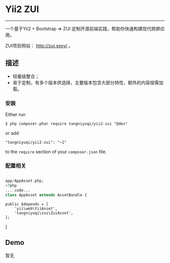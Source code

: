 # Yii2 ZUI #

----------

一个基于Yii2 + Bootstrap => ZUI 定制开源前端实践，帮助你快速构建现代跨屏应用。

ZUI项目网站： http://zui.sexy/ 。

## 描述 ##

- 轻量级整合；
- 易于定制，有多个版本供选择，主要版本包含大部分特性，额外的内容按需加载。

### 安装
Either run

```
$ php composer.phar require tangniyuqi/yii2-zui "@dev"
```

or add

```
"tangniyuqi/yii2-zui": "~1"
```

to the ```require``` section of your `composer.json` file.


### 配置相关
```php

app/AppAsset.php;
<?php
....code...
class AppAsset extends AssetBundle {

```

    public $depends = [
		'yii\web\YiiAsset',
		'tangniyuqi\zui\ZuiAsset',
	];
}

## Demo
暂无
